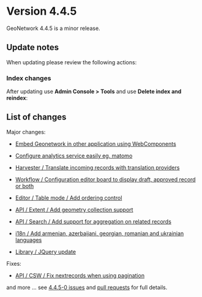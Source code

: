 # Version 4.4.5

GeoNetwork 4.4.5 is a minor release.

## Update notes

When updating please review the following actions:

### Index changes

After updating use **Admin Console > Tools** and use **Delete index and reindex**:


## List of changes

Major changes:

* [Embed Geonetwork in other application using WebComponents](https://github.com/geonetwork/core-geonetwork/pull/6516)

* [Configure analytics service easily eg. matomo](https://github.com/geonetwork/core-geonetwork/pull/7313)

* [Harvester / Translate incoming records with translation providers](https://github.com/geonetwork/core-geonetwork/pull/7849)
 
* [Workflow / Configuration editor board to display draft, approved record or both](https://github.com/geonetwork/core-geonetwork/pull/7477)

* [Editor / Table mode / Add ordering control](https://github.com/geonetwork/core-geonetwork/pull/8016)

* [API / Extent / Add geometry collection support](https://github.com/geonetwork/core-geonetwork/pull/7911)

* [API / Search / Add support for aggregation on related records](https://github.com/geonetwork/core-geonetwork/pull/7939)

* [i18n / Add armenian, azerbaijani, georgian, romanian and ukrainian languages](https://github.com/geonetwork/core-geonetwork/pull/7968)

* [Library / JQuery update](https://github.com/geonetwork/core-geonetwork/pull/8015)


Fixes:

* [API / CSW / Fix nextrecords when using pagination](https://github.com/geonetwork/core-geonetwork/pull/7977)


and more \... see [4.4.5-0 issues](https://github.com/geonetwork/core-geonetwork/issues?q=is%3Aissue+milestone%3A4.4.5+is%3Aclosed) and [pull requests](https://github.com/geonetwork/core-geonetwork/pulls?page=3&q=is%3Apr+milestone%3A4.4.5+is%3Aclosed) for full details.
